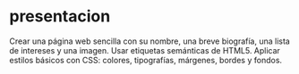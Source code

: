 # presentacion
Crear una página web sencilla con su nombre, una breve biografía, una lista de intereses y una imagen.  Usar etiquetas semánticas de HTML5.  Aplicar estilos básicos con CSS: colores, tipografías, márgenes, bordes y fondos.
